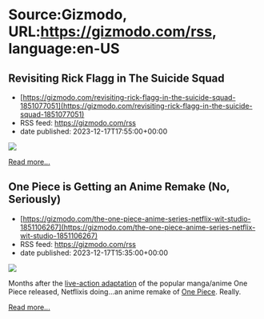 # Source:Gizmodo, URL:https://gizmodo.com/rss, language:en-US

## Revisiting Rick Flagg in The Suicide Squad
 - [https://gizmodo.com/revisiting-rick-flagg-in-the-suicide-squad-1851077051](https://gizmodo.com/revisiting-rick-flagg-in-the-suicide-squad-1851077051)
 - RSS feed: https://gizmodo.com/rss
 - date published: 2023-12-17T17:55:00+00:00

<img class="type:primaryImage" src="https://i.kinja-img.com/image/upload/c_fit,q_80,w_636/1845e28e7d13e2bd824042c974daa160.jpg" /><p><a href="https://gizmodo.com/revisiting-rick-flagg-in-the-suicide-squad-1851077051">Read more...</a></p>

## One Piece is Getting an Anime Remake (No, Seriously)
 - [https://gizmodo.com/the-one-piece-anime-series-netflix-wit-studio-1851106267](https://gizmodo.com/the-one-piece-anime-series-netflix-wit-studio-1851106267)
 - RSS feed: https://gizmodo.com/rss
 - date published: 2023-12-17T15:35:00+00:00

<img class="type:primaryImage" src="https://i.kinja-img.com/image/upload/c_fit,q_80,w_636/910b8677b7168b4e3ce903bc3e4d1c19.jpg" /><p>Months after the <a class="sc-1out364-0 dPMosf sc-145m8ut-0 lcFFec js_link" href="https://gizmodo.com/producers-netflix-one-piece-season-2-scripts-are-done-1850815351">live-action adaptation</a> of the popular manga/anime One Piece released, Netflixis doing...an anime remake of <a class="sc-1out364-0 dPMosf sc-145m8ut-0 lcFFec js_link" href="https://gizmodo.com/one-piece-manga-chapters-available-for-free-netflix-1850797590">One Piece</a>. Really. </p><p><a href="https://gizmodo.com/the-one-piece-anime-series-netflix-wit-studio-1851106267">Read more...</a></p>

